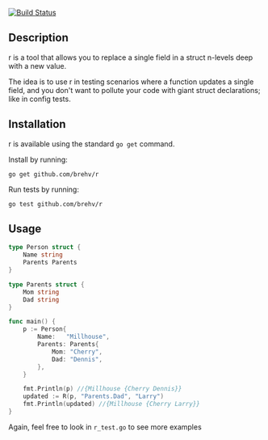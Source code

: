 [![Build Status](https://travis-ci.org/brehv/r.svg?branch=master)](https://travis-ci.org/brehv/r)

## Description

r is a tool that allows you to replace a single field in a struct n-levels deep with a new value.

The idea is to use r in testing scenarios where a function updates a single field, and you don't want to pollute your code with giant struct declarations; like in config tests.

## Installation

r is available using the standard `go get` command.

Install by running:

    go get github.com/brehv/r

Run tests by running:

    go test github.com/brehv/r

## Usage
```go
type Person struct {
	Name string
	Parents Parents
}

type Parents struct {
	Mom string
	Dad string
}

func main() {
	p := Person{
		Name:   "Millhouse",
		Parents: Parents{
			Mom: "Cherry",
			Dad: "Dennis",
		},
	}

	fmt.Println(p) //{Millhouse {Cherry Dennis}}
	updated := R(p, "Parents.Dad", "Larry")
	fmt.Println(updated) //{Millhouse {Cherry Larry}}
}

```

Again, feel free to look in `r_test.go` to see more examples